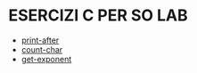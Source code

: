# ESERCIZI C PER SO LAB

- [print-after](https://github.com/matteodedonno02/SO_Lab/tree/master/print-after)
- [count-char](https://github.com/matteodedonno02/SO_Lab/tree/master/count-char)
- [get-exponent](https://github.com/matteodedonno02/SO_Lab/tree/master/get-exponent)